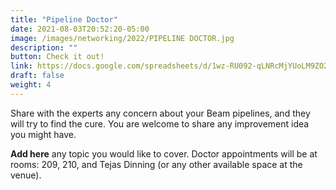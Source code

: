 ```yaml
---
title: "Pipeline Doctor"
date: 2021-08-03T20:52:20-05:00
image: /images/networking/2022/PIPELINE DOCTOR.jpg
description: ""
button: Check it out!
link: https://docs.google.com/spreadsheets/d/1wz-RU092-qLNRcMjYUoLM9ZO2hClWQi9dfRB3ZoLw3c/edit#gid=0
draft: false
weight: 4
---
```


Share with the experts any concern about your Beam pipelines, and they will try to find the cure. You are welcome to share any improvement idea you might have. 

**Add here** any topic you would like to cover. Doctor appointments will be at rooms: 209, 210, and Tejas Dinning (or any other available space at the venue).
